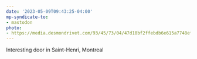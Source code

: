 ```yaml
---
date: '2023-05-09T09:43:25-04:00'
mp-syndicate-to:
- mastodon
photo:
- https://media.desmondrivet.com/93/45/73/04/47d10bf2ffebdb6e615a7748ef2260ebe339ce97cf8a738c72039160.jpg
---
```


Interesting door in Saint-Henri, Montreal

